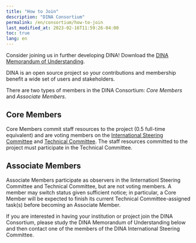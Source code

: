 ```yaml
---
title: "How to Join"
description: "DINA Consortium"
permalink: /en/consortium/how-to-join
last_modified_at: 2023-02-16T11:59:26-04:00
toc: true
lang: en
---
```


Consider joining us in further developing DINA! Download the [DINA Memorandum of Understanding](/assets/documents/DINA_MoU.pdf).

DINA is an open source project so your contributions and membership benefit a wide set of users and stakeholders.

There are two types of members in the DINA Consortium: *Core Members* and *Associate Members*.

## Core Members

Core Members commit staff resources to the project (0.5 full-time equivalent) and are voting members on the [International Steering Committee](steering-committee) and [Technical Committee](technical-committee). The staff resources committed to the project must participate in the Technical Committee.

## Associate Members

Associate Members participate as observers in the Iinternationl Steering Committee and Technical Committee, but are not voting members. A member may switch status given sufficient notice; in particular, a Core Member will be expected to finish its current Technical Committee-assigned task(s) before becoming an Associate Member.

If you are interested in having your institution or project join the DINA Consortium, please study the DINA Memorandum of Understanding below and then contact one of the members of the DINA International Steering Committee.
